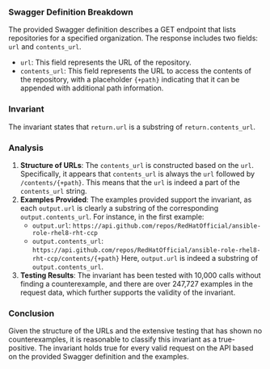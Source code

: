 ### Swagger Definition Breakdown
The provided Swagger definition describes a GET endpoint that lists repositories for a specified organization. The response includes two fields: `url` and `contents_url`. 

- `url`: This field represents the URL of the repository.
- `contents_url`: This field represents the URL to access the contents of the repository, with a placeholder `{+path}` indicating that it can be appended with additional path information.

### Invariant
The invariant states that `return.url` is a substring of `return.contents_url`. 

### Analysis
1. **Structure of URLs**: The `contents_url` is constructed based on the `url`. Specifically, it appears that `contents_url` is always the `url` followed by `/contents/{+path}`. This means that the `url` is indeed a part of the `contents_url` string.
2. **Examples Provided**: The examples provided support the invariant, as each `output.url` is clearly a substring of the corresponding `output.contents_url`. For instance, in the first example:
   - `output.url`: `https://api.github.com/repos/RedHatOfficial/ansible-role-rhel8-rht-ccp`
   - `output.contents_url`: `https://api.github.com/repos/RedHatOfficial/ansible-role-rhel8-rht-ccp/contents/{+path}`
   Here, `output.url` is indeed a substring of `output.contents_url`.
3. **Testing Results**: The invariant has been tested with 10,000 calls without finding a counterexample, and there are over 247,727 examples in the request data, which further supports the validity of the invariant.

### Conclusion
Given the structure of the URLs and the extensive testing that has shown no counterexamples, it is reasonable to classify this invariant as a true-positive. The invariant holds true for every valid request on the API based on the provided Swagger definition and the examples.
